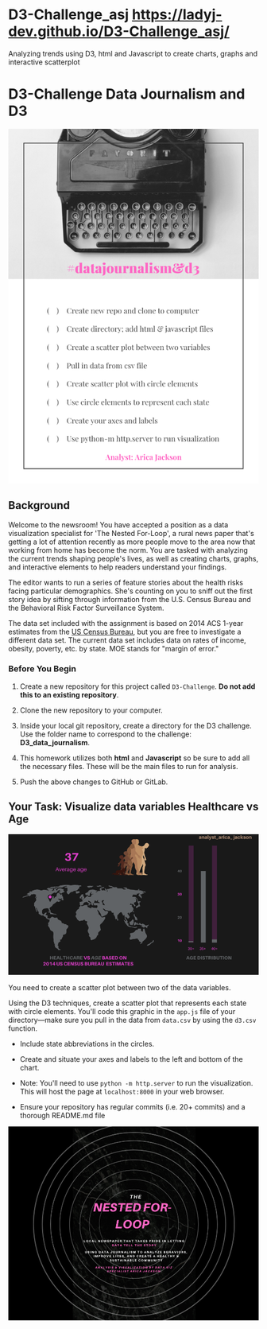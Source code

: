 # D3-Challenge_asj https://ladyj-dev.github.io/D3-Challenge_asj/
Analyzing trends using D3, html and Javascript to create charts, graphs and interactive scatterplot


# D3-Challenge Data Journalism and D3

![journalism_to_do.png](journalism_to_do.png)


## Background

Welcome to the newsroom! You have accepted a position as a data visualization specialist for 'The Nested For-Loop', a rural news paper that's getting a lot of attention recently as more people move to the area now that working from home has become the norm. You are tasked with analyzing the current trends shaping people's lives, as well as creating charts, graphs, and interactive elements to help readers understand your findings.

The editor wants to run a series of feature stories about the health risks facing particular demographics. She's counting on you to sniff out the first story idea by sifting through information from the U.S. Census Bureau and the Behavioral Risk Factor Surveillance System.

The data set included with the assignment is based on 2014 ACS 1-year estimates from the [US Census Bureau](https://data.census.gov/cedsci/), but you are free to investigate a different data set. The current data set includes data on rates of income, obesity, poverty, etc. by state. MOE stands for "margin of error."

### Before You Begin

1. Create a new repository for this project called `D3-Challenge`. **Do not add this to an existing repository**.

2. Clone the new repository to your computer.

3. Inside your local git repository, create a directory for the D3 challenge. Use the folder name to correspond to the challenge: **D3_data_journalism**.

4. This homework utilizes both **html** and **Javascript** so be sure to add all the necessary files. These will be the main files to run for analysis.

5. Push the above changes to GitHub or GitLab.

## Your Task: Visualize data variables Healthcare vs Age
![health_age.png](health_age.png)

You need to create a scatter plot between two of the data variables. 

Using the D3 techniques, create a scatter plot that represents each state with circle elements. You'll code this graphic in the `app.js` file of your directory—make sure you pull in the data from `data.csv` by using the `d3.csv` function. 

* Include state abbreviations in the circles.

* Create and situate your axes and labels to the left and bottom of the chart.

* Note: You'll need to use `python -m http.server` to run the visualization. This will host the page at `localhost:8000` in your web browser.

* Ensure your repository has regular commits (i.e. 20+ commits) and a thorough README.md file

![mynewspaper_nested.png](mynewspaper_nested.png)

